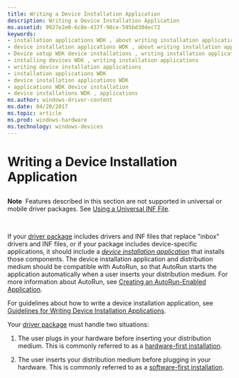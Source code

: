 ```yaml
---
title: Writing a Device Installation Application
description: Writing a Device Installation Application
ms.assetid: 9927e2e0-6c8e-437f-98ce-595bd304ec72
keywords:
- installation applications WDK , about writing installation applications
- device installation applications WDK , about writing installation applications
- Device setup WDK device installations , writing installation applications
- installing devices WDK , writing installation applications
- writing device installation applications
- installation applications WDK
- device installation applications WDK
- applications WDK device installation
- device installations WDK , applications
ms.author: windows-driver-content
ms.date: 04/20/2017
ms.topic: article
ms.prod: windows-hardware
ms.technology: windows-devices
---
```


# Writing a Device Installation Application


## <a href="" id="ddk-writing-a-device-installation-application-dg"></a>


**Note**  Features described in this section are not supported in universal or mobile driver packages. See [Using a Universal INF File](using-a-configurable-inf-file.md).

 

If your [driver package](driver-packages.md) includes drivers and INF files that replace "inbox" drivers and INF files, or if your package includes device-specific applications, it should include a [*device installation application*](https://msdn.microsoft.com/library/windows/hardware/ff556277#wdkgloss-device-installation-application) that installs those components. The device installation application and distribution medium should be compatible with AutoRun, so that AutoRun starts the application automatically when a user inserts your distribution medium. For more information about AutoRun, see [Creating an AutoRun-Enabled Application](https://msdn.microsoft.com/library/windows/desktop/cc144206).

For guidelines about how to write a device installation application, see [Guidelines for Writing Device Installation Applications](guidelines-for-writing-device-installation-applications.md).

Your [driver package](driver-packages.md) must handle two situations:

1.  The user plugs in your hardware before inserting your distribution medium. This is commonly referred to as a [hardware-first installation](hardware-first-installation.md).

2.  The user inserts your distribution medium before plugging in your hardware. This is commonly referred to as a [software-first installation](software-first-installation.md).

 

 





